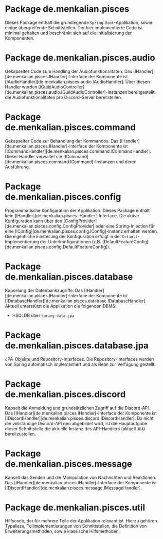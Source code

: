 # Package de.menkalian.pisces

Dieses Package enthält die grundlegende `Spring-Boot`-Applikation, sowie einige übergreifende Schnittstellen. Der hier implementierte Code ist minimal gehalten und beschränkt sich auf die Initialisierung der Komponenten.

# Package de.menkalian.pisces.audio

Gekapselter Code zum Handling der Audiofunktionalitäten. Das [IHandler][de.menkalian.pisces.IHandler]-Interface der Komponente ist [IAudioHandler][de.menkalian.pisces.audio.IAudioHandler]. Über diesen Handler werden [IGuildAudioController][de.menkalian.pisces.audio.IGuildAudioController]-Instanzen bereitgestellt, die Audiofunktionalitäten pro Discord-Server bereitstellen.

# Package de.menkalian.pisces.command

Gekapselter Code zur Behandlung der Kommandos. Das [IHandler][de.menkalian.pisces.IHandler]-Interface der Komponente ist [ICommandHandler][de.menkalian.pisces.command.ICommandHandler]. Dieser Handler verwaltet die [ICommand][de.menkalian.pisces.command.ICommand]-Instanzen und deren Ausführung.

# Package de.menkalian.pisces.config

Programmatische Konfiguration der Applikation. Dieses Package enthält kein [IHandler][de.menkalian.pisces.IHandler]-Interface. Die aktive Konfiguration kann über den [ConfigProvider][de.menkalian.pisces.config.ConfigProvider] oder eine Spring-Injection für eine [IConfig][de.menkalian.pisces.config.IConfig]-Instanz erhalten werden. Die eigentliche Einstellung der Konfiguration erfolgt in der `Default`-Implementierung der Unterkonfigurationen (z.B. [DefaultFeatureConfig][de.menkalian.pisces.config.DefaultFeatureConfig]).

# Package de.menkalian.pisces.database

Kapselung der Datenbankzugriffe. Das [IHandler][de.menkalian.pisces.IHandler]-Interface der Komponente ist [IDatabaseHandler][de.menkalian.pisces.database.IDatabaseHandler]. Aktuell unterstützt die Applikation die folgenden DBMS:

* HSQLDB über `spring-data-jpa`

# Package de.menkalian.pisces.database.jpa

JPA-Objekte und Repository-Interfaces. Die Repository-Interfaces werden von Spring automatisch implementiert und als Bean zur Verfügung gestellt.

# Package de.menkalian.pisces.discord

Kapselt die Anmeldung und grundsätzlichen Zugriff auf die Discord-API. Das [IHandler][de.menkalian.pisces.IHandler]-Interface der Komponente ist [IDiscordHandler][de.menkalian.pisces.discord.IDiscordHandler]. Da nicht die vollständige Discord-API neu abgebildet wird, ist die Hauptaufgabe dieser Schnittstelle die aktuelle Instanz des API-Handlers (aktuell `JDA`) bereitzustellen.

# Package de.menkalian.pisces.message

Kapselt das Senden und die Manipulation von Nachrichten und Reaktionen. Das [IHandler][de.menkalian.pisces.IHandler]-Interface der Komponente ist [IDiscordHandler][de.menkalian.pisces.message.IMessageHandler].

# Package de.menkalian.pisces.util

Hilfscode, der für mehrere Teile der Applikation relevant ist. Hierzu gehören Typaliase, Teilimplementierungen von Schnittstellen, die Definition von Erweiterungsmethoden, sowie klassische Hilfsmethoden.